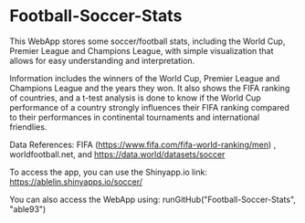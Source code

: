 # Football-Soccer-Stats
This WebApp stores some soccer/football stats, including the World Cup, Premier League and Champions League, with simple visualization that allows for easy understanding and interpretation. 

Information includes the winners of the World Cup, Premier League and Champions League and the years they won. It also shows the FIFA ranking of countries, and a t-test analysis is done to know if the World Cup performance of a country strongly influences their FIFA ranking compared to their performances in continental tournaments and international friendlies.

Data References: FIFA (https://www.fifa.com/fifa-world-ranking/men) , worldfootball.net, and https://data.world/datasets/soccer

To access the app, you can use the Shinyapp.io link:
https://ablelin.shinyapps.io/soccer/

You can also access the WebApp using:
runGitHub("Football-Soccer-Stats", "able93")
